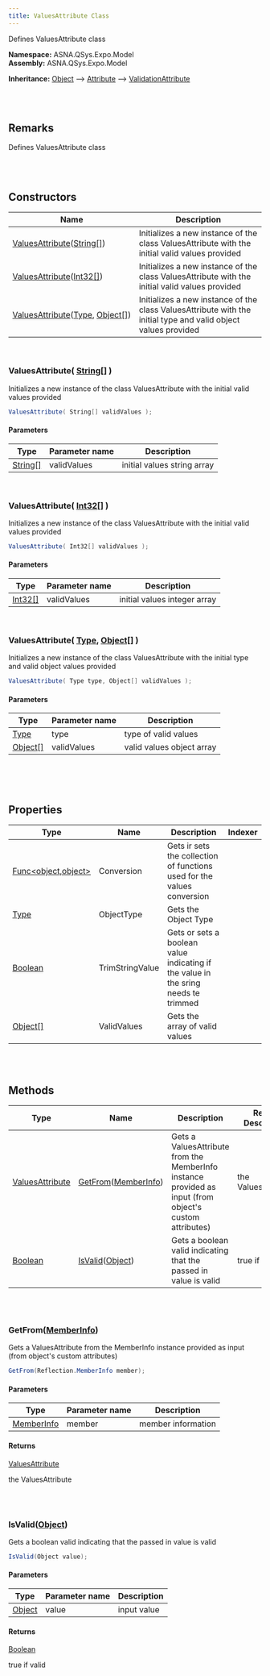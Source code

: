 ```yaml
---
title: ValuesAttribute Class
---
```


<style>
tr td:first-child {
    white-space: nowrap;
}
</style>

Defines ValuesAttribute class

**Namespace:** ASNA.QSys.Expo.Model <br/>
**Assembly:** ASNA.QSys.Expo.Model

**Inheritance:** [Object](https://docs.microsoft.com/en-us/dotnet/api/system.object) --> [Attribute](https://docs.microsoft.com/en-us/dotnet/api/system.attribute) --> [ValidationAttribute]($$TODO-ComponentModel.DataAnnotations.ValidationAttribute.html)

<br>
<br>

## Remarks

Defines ValuesAttribute class

[//]: # ($$TODO: Complete the Remarks section.)

<br>
<br>

## Constructors

| Name |  Description 
| --- | --- 
| [ValuesAttribute](#valuesattributestring[])([String[]](https://docs.microsoft.com/en-us/dotnet/api/system.string)) | Initializes a new instance of the class ValuesAttribute with the initial valid values provided 
| [ValuesAttribute](#valuesattributeint32[])([Int32[]](https://docs.microsoft.com/en-us/dotnet/api/system.int32)) | Initializes a new instance of the class ValuesAttribute with the initial valid values provided 
| [ValuesAttribute](#valuesattributetype-object[])([Type](https://docs.microsoft.com/en-us/dotnet/api/system.type), [Object[]](https://docs.microsoft.com/en-us/dotnet/api/system.object)) | Initializes a new instance of the class ValuesAttribute with the initial type and valid object values provided 

<br>

### ValuesAttribute( [String[]](https://docs.microsoft.com/en-us/dotnet/api/system.string) )

Initializes a new instance of the class ValuesAttribute with the initial valid values provided

```cs
ValuesAttribute( String[] validValues );
```

#### Parameters

| Type | Parameter name | Description
| --- | --- | ---
| [String[]](https://docs.microsoft.com/en-us/dotnet/api/system.string) | validValues | initial values string array 

<br>

### ValuesAttribute( [Int32[]](https://docs.microsoft.com/en-us/dotnet/api/system.int32) )

Initializes a new instance of the class ValuesAttribute with the initial valid values provided

```cs
ValuesAttribute( Int32[] validValues );
```

#### Parameters

| Type | Parameter name | Description
| --- | --- | ---
| [Int32[]](https://docs.microsoft.com/en-us/dotnet/api/system.int32) | validValues | initial values integer array 

<br>

### ValuesAttribute( [Type](https://docs.microsoft.com/en-us/dotnet/api/system.type), [Object[]](https://docs.microsoft.com/en-us/dotnet/api/system.object) )

Initializes a new instance of the class ValuesAttribute with the initial type and valid object values provided

```cs
ValuesAttribute( Type type, Object[] validValues );
```

#### Parameters

| Type | Parameter name | Description
| --- | --- | ---
| [Type](https://docs.microsoft.com/en-us/dotnet/api/system.type) | type | type of valid values 
| [Object[]](https://docs.microsoft.com/en-us/dotnet/api/system.object) | validValues | valid values object array 

<br>


<br>
<br>

## Properties

| Type | Name | Description | Indexer
| --- | --- | --- | --- 
| [Func<object,object>]($$TODO-Func<object,object>.html) | Conversion | Gets ir sets the collection of functions used for the values conversion | 
| [Type](https://docs.microsoft.com/en-us/dotnet/api/system.type) | ObjectType | Gets the Object Type | 
| [Boolean](https://docs.microsoft.com/en-us/dotnet/api/system.boolean) | TrimStringValue | Gets or sets a boolean value indicating if the value in the sring needs te trimmed | 
| [Object[]](https://docs.microsoft.com/en-us/dotnet/api/system.object) | ValidValues | Gets the array of valid values | 

<br>
<br>

## Methods

| Type | Name | Description | Return Description 
| --- | --- | --- | --- 
| [ValuesAttribute](/reference/asna-qsys-expo/expo-model/values-attribute.html) | [GetFrom](#getfrommemberinfo)([MemberInfo]($$TODO-Reflection.MemberInfo.html)) | Gets a ValuesAttribute from the MemberInfo instance provided as input (from object's custom attributes) | the ValuesAttribute
| [Boolean](https://docs.microsoft.com/en-us/dotnet/api/system.boolean) | [IsValid](#isvalidobject)([Object](https://docs.microsoft.com/en-us/dotnet/api/system.object)) | Gets a boolean valid indicating that the passed in value is valid | true if valid

<br>
<br>

### GetFrom([MemberInfo]($$TODO-Reflection.MemberInfo.html))

Gets a ValuesAttribute from the MemberInfo instance provided as input (from object's custom attributes)

```cs
GetFrom(Reflection.MemberInfo member);
```

#### Parameters

| Type | Parameter name | Description
| --- | --- | ---
| [MemberInfo]($$TODO-Reflection.MemberInfo.html) | member | member information 

#### Returns

[ValuesAttribute](/reference/asna-qsys-expo/expo-model/values-attribute.html)

the ValuesAttribute


<br>
<br>

### IsValid([Object](https://docs.microsoft.com/en-us/dotnet/api/system.object))

Gets a boolean valid indicating that the passed in value is valid

```cs
IsValid(Object value);
```

#### Parameters

| Type | Parameter name | Description
| --- | --- | ---
| [Object](https://docs.microsoft.com/en-us/dotnet/api/system.object) | value | input value 

#### Returns

[Boolean](https://docs.microsoft.com/en-us/dotnet/api/system.boolean)

true if valid


<br>
<br>

